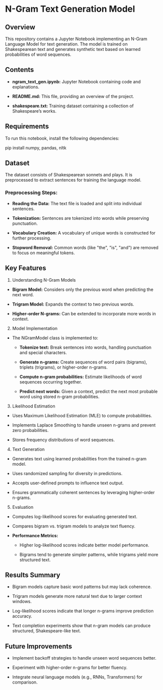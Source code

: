 # N-Gram Text Generation Model

## Overview

This repository contains a Jupyter Notebook implementing an N-Gram Language Model for text generation. The model is trained on Shakespearean text and generates synthetic text based on learned probabilities of word sequences.

## Contents

- **ngram_text_gen.ipynb:** Jupyter Notebook containing code and explanations.

- **README.md:** This file, providing an overview of the project.

- **shakespeare.txt:** Training dataset containing a collection of Shakespeare’s works.

## Requirements

To run this notebook, install the following dependencies:

pip install numpy, pandas, nltk

## Dataset

The dataset consists of Shakespearean sonnets and plays. It is preprocessed to extract sentences for training the language model.

### Preprocessing Steps:

- **Reading the Data:** The text file is loaded and split into individual sentences.

- **Tokenization:** Sentences are tokenized into words while preserving punctuation.

- **Vocabulary Creation:** A vocabulary of unique words is constructed for further processing.

- **Stopword Removal:** Common words (like "the", "is", "and") are removed to focus on meaningful tokens.

## Key Features

1. Understanding N-Gram Models

- **Bigram Model:** Considers only the previous word when predicting the next word.

- **Trigram Model:** Expands the context to two previous words.

- **Higher-order N-grams:** Can be extended to incorporate more words in context.

2. Model Implementation

- The NGramModel class is implemented to:

  - **Tokenize text:** Break sentences into words, handling punctuation and special characters.

  - **Generate n-grams:** Create sequences of word pairs (bigrams), triplets (trigrams), or higher-order n-grams.

  - **Compute n-gram probabilities:** Estimate likelihoods of word sequences occurring together.

  - **Predict next words:** Given a context, predict the next most probable word using stored n-gram probabilities.

3. Likelihood Estimation

- Uses Maximum Likelihood Estimation (MLE) to compute probabilities.

- Implements Laplace Smoothing to handle unseen n-grams and prevent zero probabilities.

- Stores frequency distributions of word sequences.

4. Text Generation

- Generates text using learned probabilities from the trained n-gram model.

- Uses randomized sampling for diversity in predictions.

- Accepts user-defined prompts to influence text output.

- Ensures grammatically coherent sentences by leveraging higher-order n-grams.

5. Evaluation

- Computes log-likelihood scores for evaluating generated text.

- Compares bigram vs. trigram models to analyze text fluency.

- **Performance Metrics:**

  - Higher log-likelihood scores indicate better model performance.

  - Bigrams tend to generate simpler patterns, while trigrams yield more structured text.


## Results Summary

- Bigram models capture basic word patterns but may lack coherence.

- Trigram models generate more natural text due to larger context windows.

- Log-likelihood scores indicate that longer n-grams improve prediction accuracy.

- Text completion experiments show that n-gram models can produce structured, Shakespeare-like text.

## Future Improvements

- Implement backoff strategies to handle unseen word sequences better.

- Experiment with higher-order n-grams for better fluency.

- Integrate neural language models (e.g., RNNs, Transformers) for comparison.

